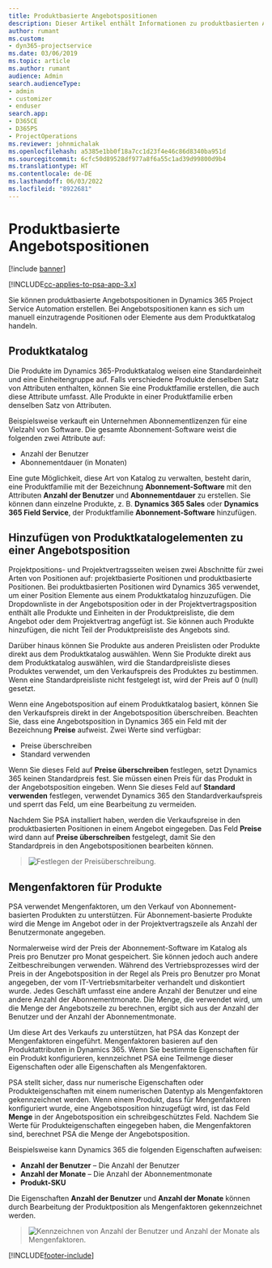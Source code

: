 ```yaml
---
title: Produktbasierte Angebotspositionen
description: Dieser Artikel enthält Informationen zu produktbasierten Angebotszeilen.
author: rumant
ms.custom:
- dyn365-projectservice
ms.date: 03/06/2019
ms.topic: article
ms.author: rumant
audience: Admin
search.audienceType:
- admin
- customizer
- enduser
search.app:
- D365CE
- D365PS
- ProjectOperations
ms.reviewer: johnmichalak
ms.openlocfilehash: a5385e1bb0f18a7cc1d23f4e46c86d8340ba951d
ms.sourcegitcommit: 6cfc50d89528df977a8f6a55c1ad39d99800d9b4
ms.translationtype: HT
ms.contentlocale: de-DE
ms.lasthandoff: 06/03/2022
ms.locfileid: "8922681"
---
```

# <a name="product-based-quote-lines"></a>Produktbasierte Angebotspositionen

[!include [banner](../includes/psa-now-project-operations.md)]

[!INCLUDE[cc-applies-to-psa-app-3.x](../includes/cc-applies-to-psa-app-3x.md)]


Sie können produktbasierte Angebotspositionen in Dynamics 365 Project Service Automation erstellen. Bei Angebotspositionen kann es sich um manuell einzutragende Positionen oder Elemente aus dem Produktkatalog handeln.

## <a name="product-catalog"></a>Produktkatalog

Die Produkte im Dynamics 365-Produktkatalog weisen eine Standardeinheit und eine Einheitengruppe auf. Falls verschiedene Produkte denselben Satz von Attributen enthalten, können Sie eine Produktfamilie erstellen, die auch diese Attribute umfasst. Alle Produkte in einer Produktfamilie erben denselben Satz von Attributen.

Beispielsweise verkauft ein Unternehmen Abonnementlizenzen für eine Vielzahl von Software. Die gesamte Abonnement-Software weist die folgenden zwei Attribute auf:

- Anzahl der Benutzer 
- Abonnementdauer (in Monaten)

Eine gute Möglichkeit, diese Art von Katalog zu verwalten, besteht darin, eine Produktfamilie mit der Bezeichnung **Abonnement-Software** mit den Attributen **Anzahl der Benutzer** und **Abonnementdauer** zu erstellen. Sie können dann einzelne Produkte, z. B. **Dynamics 365 Sales** oder **Dynamics 365 Field Service**, der Produktfamilie **Abonnement-Software** hinzufügen.

## <a name="adding-product-catalog-items-to-a-project-quote"></a>Hinzufügen von Produktkatalogelementen zu einer Angebotsposition

Projektpositions- und Projektvertragsseiten weisen zwei Abschnitte für zwei Arten von Positionen auf: projektbasierte Positionen und produktbasierte Positionen. Bei produktbasierten Positionen wird Dynamics 365 verwendet, um einer Position Elemente aus einem Produktkatalog hinzuzufügen. Die Dropdownliste in der Angebotsposition oder in der Projektvertragsposition enthält alle Produkte und Einheiten in der Produktpreisliste, die dem Angebot oder dem Projektvertrag angefügt ist. Sie können auch Produkte hinzufügen, die nicht Teil der Produktpreisliste des Angebots sind.

Darüber hinaus können Sie Produkte aus anderen Preislisten oder Produkte direkt aus dem Produktkatalog auswählen. Wenn Sie Produkte direkt aus dem Produktkatalog auswählen, wird die Standardpreisliste dieses Produktes verwendet, um den Verkaufspreis des Produktes zu bestimmen. Wenn eine Standardpreisliste nicht festgelegt ist, wird der Preis auf 0 (null) gesetzt.

Wenn eine Angebotsposition auf einem Produktkatalog basiert, können Sie den Verkaufspreis direkt in der Angebotsposition überschreiben. Beachten Sie, dass eine Angebotsposition in Dynamics 365 ein Feld mit der Bezeichnung **Preise** aufweist. Zwei Werte sind verfügbar:

- Preise überschreiben  
- Standard verwenden

Wenn Sie dieses Feld auf **Preise überschreiben** festlegen, setzt Dynamics 365 keinen Standardpreis fest. Sie müssen einen Preis für das Produkt in der Angebotsposition eingeben. Wenn Sie dieses Feld auf **Standard verwenden** festlegen, verwendet Dynamics 365 den Standardverkaufspreis und sperrt das Feld, um eine Bearbeitung zu vermeiden.

Nachdem Sie PSA installiert haben, werden die Verkaufspreise in den produktbasierten Positionen in einem Angebot eingegeben. Das Feld **Preise** wird dann auf **Preise überschreiben** festgelegt, damit Sie den Standardpreis in den Angebotspositionen bearbeiten können.

> ![Festlegen der Preisüberschreibung.](media/basic-guide-10.png)
 
## <a name="quantity-factors-for-products"></a>Mengenfaktoren für Produkte

PSA verwendet Mengenfaktoren, um den Verkauf von Abonnement-basierten Produkten zu unterstützen. Für Abonnement-basierte Produkte wird die Menge im Angebot oder in der Projektvertragszeile als Anzahl der Benutzermonate angegeben.

Normalerweise wird der Preis der Abonnement-Software im Katalog als Preis pro Benutzer pro Monat gespeichert. Sie können jedoch auch andere Zeitbeschreibungen verwenden. Während des Vertriebsprozesses wird der Preis in der Angebotsposition in der Regel als Preis pro Benutzer pro Monat angegeben, der vom IT-Vertriebsmitarbeiter verhandelt und diskontiert wurde. Jedes Geschäft umfasst eine andere Anzahl der Benutzer und eine andere Anzahl der Abonnementmonate. Die Menge, die verwendet wird, um die Menge der Angebotszeile zu berechnen, ergibt sich aus der Anzahl der Benutzer und der Anzahl der Abonnementmonate.

Um diese Art des Verkaufs zu unterstützen, hat PSA das Konzept der Mengenfaktoren eingeführt. Mengenfaktoren basieren auf den Produktattributen in Dynamics 365. Wenn Sie bestimmte Eigenschaften für ein Produkt konfigurieren, kennzeichnet PSA eine Teilmenge dieser Eigenschaften oder alle Eigenschaften als Mengenfaktoren.

PSA stellt sicher, dass nur numerische Eigenschaften oder Produkteigenschaften mit einem numerischen Datentyp als Mengenfaktoren gekennzeichnet werden. Wenn einem Produkt, dass für Mengenfaktoren konfiguriert wurde, eine Angebotsposition hinzugefügt wird, ist das Feld **Menge** in der Angebotsposition ein schreibgeschütztes Feld. Nachdem Sie Werte für Produkteigenschaften eingegeben haben, die Mengenfaktoren sind, berechnet PSA die Menge der Angebotsposition.

Beispielsweise kann Dynamics 365 die folgenden Eigenschaften aufweisen: 

- **Anzahl der Benutzer** – Die Anzahl der Benutzer 
- **Anzahl der Monate** – Die Anzahl der Abonnementmonate
- **Produkt-SKU** 

Die Eigenschaften **Anzahl der Benutzer** und **Anzahl der Monate** können durch Bearbeitung der Produktposition als Mengenfaktoren gekennzeichnet werden. 

> ![Kennzeichnen von Anzahl der Benutzer und Anzahl der Monate als Mengenfaktoren.](media/basic-guide-11.png)
 


[!INCLUDE[footer-include](../includes/footer-banner.md)]
